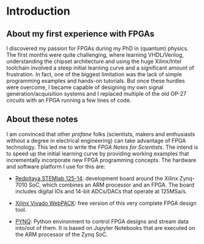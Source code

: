 # Introduction
## About my first experience with FPGAs
I discovered my passion for FPGAs during my PhD in (quantum) physics. The first months were quite challenging, where learning VHDL/Verilog, understanding  the chipset architecture and using the huge Xilinx/Intel toolchain involved a steep initial learning curve and a significant amount of frustration. In fact, one of the biggest limitation was the lack of simple programming examples and hands-on tutorials. But once these hurdles were overcome, I became capable of designing my own signal generation/acquisition systems and I replaced multiple of the old OP-27 circuits with an FPGA running a few lines of code. 

## About these notes
I am convinced that other _profane_ folks (scientists, makers and enthusiasts without a degree in electrical engineering) can take advantage of FPGA technology. This led me to write the *FPGA Notes for Scientists*. The intend is to speed up the initial learning curve by providing working examples that incrementally incorporate new FPGA programming concepts. The hardware and software platform I use for this are:

* [Redpitaya STEMlab 125-14](https://www.redpitaya.com/Catalog/p20/stemlab-125-14-starter-kit?cat=c105): development board around the Xilinx Zynq-7010 SoC, which combines an ARM processor and an FPGA. The board includes digital IOs and 14-bit ADCs/DACs that operate at 125MSa/s.

* [Xilinx Vivado WebPACK](https://www.xilinx.com/products/design-tools/vivado.html): free version of this very complete FPGA design tool.

* [PYNQ](http://www.pynq.io/): Python environment to control FPGA designs and stream data into/out of them. It is based on Jupyter Notebooks that are executed on the ARM processor of the Zynq SoC.